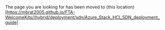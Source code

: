 The page you are looking for has been moved to (this location)[https://mbrat2005.github.io/FTA-WelcomeKits//hybrid/deployment/sdn/Azure_Stack_HCI_SDN_deployment_guide]

